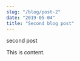 ```yaml
---
slug: "/blog/post-2"
date: "2019-05-04"
title: "Second blog post"
---
```


second post

This is content.
